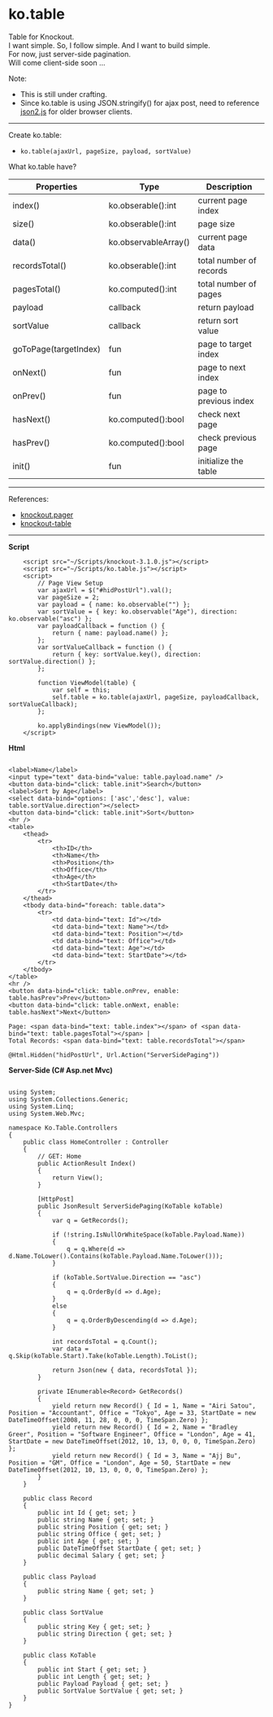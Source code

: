 ko.table
========

Table for Knockout.  
I want simple. So, I follow simple. And I want to build simple.  
For now, just server-side pagination.  
Will come client-side soon ...   

Note: 
* This is still under crafting.
* Since ko.table is using JSON.stringify() for ajax post, need to reference [json2.js](https://github.com/douglascrockford/JSON-js) for older browser clients.

***
Create ko.table:
* `ko.table(ajaxUrl, pageSize, payload, sortValue)`

What ko.table have?

Properties            | Type                 | Description
--------------------- | -------------------  | -------------
index()               | ko.obserable():int   | current page index
size()                | ko.obserable():int   | page size
data()                | ko.observableArray() | current page data
recordsTotal()        | ko.obserable():int   | total number of records
pagesTotal()          | ko.computed():int    | total number of pages
payload               | callback             | return payload
sortValue             | callback             | return sort value
goToPage(targetIndex) | fun                  | page to target index
onNext()              | fun                  | page to next index
onPrev()              | fun                  | page to previous index
hasNext()             | ko.computed():bool   | check next page
hasPrev()             | ko.computed():bool   | check previous page
init()                | fun                  | initialize the table


***
References: 
* [knockout.pager](https://github.com/nathanrobinson/knockout.pager)
* [knockout-table](https://github.com/mbest/knockout-table)

***

**Script**
```
    <script src="~/Scripts/knockout-3.1.0.js"></script>
    <script src="~/Scripts/ko.table.js"></script>
    <script>
        // Page View Setup
        var ajaxUrl = $("#hidPostUrl").val();
        var pageSize = 2;
        var payload = { name: ko.observable("") };
        var sortValue = { key: ko.observable("Age"), direction: ko.observable("asc") };
        var payloadCallback = function () {
            return { name: payload.name() };
        };
        var sortValueCallback = function () {
            return { key: sortValue.key(), direction: sortValue.direction() };
        };

        function ViewModel(table) {
            var self = this;
            self.table = ko.table(ajaxUrl, pageSize, payloadCallback, sortValueCallback);
        };

        ko.applyBindings(new ViewModel());
    </script>
```

**Html**
```

<label>Name</label>
<input type="text" data-bind="value: table.payload.name" />
<button data-bind="click: table.init">Search</button>
<label>Sort by Age</label>
<select data-bind="options: ['asc','desc'], value: table.sortValue.direction"></select>
<button data-bind="click: table.init">Sort</button>
<hr />
<table>
    <thead>
        <tr>
            <th>ID</th>
            <th>Name</th>
            <th>Position</th>
            <th>Office</th>
            <th>Age</th>
            <th>StartDate</th>
        </tr>
    </thead>
    <tbody data-bind="foreach: table.data">
        <tr>
            <td data-bind="text: Id"></td>
            <td data-bind="text: Name"></td>
            <td data-bind="text: Position"></td>
            <td data-bind="text: Office"></td>
            <td data-bind="text: Age"></td>
            <td data-bind="text: StartDate"></td>
        </tr>
    </tbody>
</table>
<hr />
<button data-bind="click: table.onPrev, enable: table.hasPrev">Prev</button>
<button data-bind="click: table.onNext, enable: table.hasNext">Next</button>

Page: <span data-bind="text: table.index"></span> of <span data-bind="text: table.pagesTotal"></span> |
Total Records: <span data-bind="text: table.recordsTotal"></span>

@Html.Hidden("hidPostUrl", Url.Action("ServerSidePaging"))
```

**Server-Side (C# Asp.net Mvc)**
```

using System;
using System.Collections.Generic;
using System.Linq;
using System.Web.Mvc;

namespace Ko.Table.Controllers
{
    public class HomeController : Controller
    {
        // GET: Home
        public ActionResult Index()
        {
            return View();
        }

        [HttpPost]
        public JsonResult ServerSidePaging(KoTable koTable)
        {
            var q = GetRecords();

            if (!string.IsNullOrWhiteSpace(koTable.Payload.Name))
            {
                q = q.Where(d => d.Name.ToLower().Contains(koTable.Payload.Name.ToLower()));
            }

            if (koTable.SortValue.Direction == "asc")
            {
                q = q.OrderBy(d => d.Age);
            }
            else
            {
                q = q.OrderByDescending(d => d.Age);
            }

            int recordsTotal = q.Count();
            var data = q.Skip(koTable.Start).Take(koTable.Length).ToList();

            return Json(new { data, recordsTotal });
        }

        private IEnumerable<Record> GetRecords()
        {
            yield return new Record() { Id = 1, Name = "Airi Satou", Position = "Accountant", Office = "Tokyo", Age = 33, StartDate = new DateTimeOffset(2008, 11, 28, 0, 0, 0, TimeSpan.Zero) };
            yield return new Record() { Id = 2, Name = "Bradley Greer", Position = "Software Engineer", Office = "London", Age = 41, StartDate = new DateTimeOffset(2012, 10, 13, 0, 0, 0, TimeSpan.Zero) };
            yield return new Record() { Id = 3, Name = "Ajj Bu", Position = "GM", Office = "London", Age = 50, StartDate = new DateTimeOffset(2012, 10, 13, 0, 0, 0, TimeSpan.Zero) };
        }
    }

    public class Record
    {
        public int Id { get; set; }
        public string Name { get; set; }
        public string Position { get; set; }
        public string Office { get; set; }
        public int Age { get; set; }
        public DateTimeOffset StartDate { get; set; }
        public decimal Salary { get; set; }
    }

    public class Payload
    {
        public string Name { get; set; }
    }

    public class SortValue
    {
        public string Key { get; set; }
        public string Direction { get; set; }
    }

    public class KoTable
    {
        public int Start { get; set; }
        public int Length { get; set; }
        public Payload Payload { get; set; }
        public SortValue SortValue { get; set; }
    }
}
```
